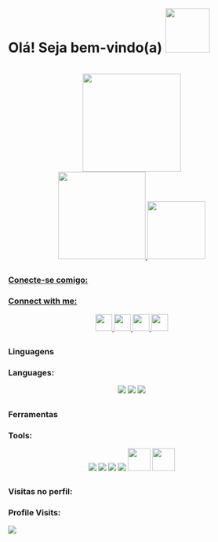 <h1> Olá! Seja bem-vindo(a) <img height="90em" src="https://user-images.githubusercontent.com/100436812/198046887-c398face-2b0f-4d05-b0b6-445259e3b29f.gif">
 </h1>
<br>
<div align="center">
  <img height="200em" src="https://user-images.githubusercontent.com/100436812/198044637-a2783a41-cee8-414c-abeb-10da77f64b20.gif">
 </div>
 
<div align="center">
  <a href="https://github.com/missmiau">
  <img height = "178em" src = "https://github-readme-stats.vercel.app/api?username=missmiau&show_icons=true&theme=omni&include_all_commits=true&count_private=true" />
  <img height = "118em" src = "https://github-readme-stats.vercel.app/api/top-langs/?username=missmiau&layout=compact&langs_count=16&theme=omni" />
 </div>

 ##
 ### Conecte-se comigo:
 ### Connect with me:
 
 <div align="center">
  <a href="renataalvescunh@gmail.com"> <img height="34em" src="https://user-images.githubusercontent.com/100436812/197931492-1172cf92-7c56-4769-a5ae-704c5c938702.png">     </a> 
  <a href="https://www.behance.net/capikun"> <img height="34em" src="https://user-images.githubusercontent.com/100436812/197931258-82cc57be-6520-4b49-b924-0bd06dd7e7e5.png">     </a>
  <a href="https://www.instagram.com/drawarys/"> <img height="34em" src="https://user-images.githubusercontent.com/100436812/197930261-51539a12-ce69-4843-8a20-20e9faab694c.png">     </a>
  <a href="renataalvescunh@gmail.com"> <img height="34em" src="https://user-images.githubusercontent.com/100436812/197930657-36276c3c-64f3-469c-ad45-7ec379846c84.png">     </a>
</div>

##
### Linguagens
### Languages:

<div align="center">
  <a> <img src="https://img.icons8.com/color/48/000000/html-5--v1.png"/> </a>
  <a> <img src="https://img.icons8.com/color/48/000000/css3.png"/> </a>
  <a> <img src="https://img.icons8.com/color/48/000000/python--v1.png"/> </a>
</div>

##
### Ferramentas
### Tools:

<div align="center">
  <a> <img src="https://img.icons8.com/color/48/000000/git.png"/> </a>
  <a> <img src="https://img.icons8.com/fluency/48/000000/github.png"/> </a> 
  <a> <img src="https://img.icons8.com/color/48/000000/visual-studio-code-2019.png"/> </a>
  <a> <img src="https://img.icons8.com/color/48/000000/pycharm.png"/> </a>
  <a> <img  height = "46em" src="https://user-images.githubusercontent.com/100436812/198051694-2b07d81f-c52f-4b5c-82b3-252f4772e794.png"/> </a> 
  <a> <img  height = "46em" src="https://user-images.githubusercontent.com/100436812/198051275-4cf3b834-7ccb-4422-94a2-11cb017905bb.png"/> </a> 
</div>

##
### Visitas no perfil:
### Profile Visits:

   <img src="https://profile-counter.glitch.me/missmiau/count.svg" />  


